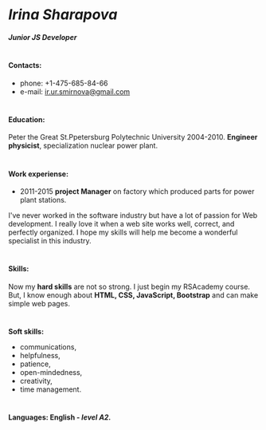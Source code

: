 # *Irina Sharapova*  
#### *Junior JS Developer*
#

#### Contacts:
* phone: +1-475-685-84-66
* e-mail: ir.ur.smirnova@gmail.com
#
#
#
#
#### Education: 
Peter the Great St.Ppetersburg Polytechnic University 2004-2010.
**Engineer physicist**, specialization nuclear power plant.
#

#### Work experiense: 
* 2011-2015 **project Manager** on factory which produced parts for power plant stations.

I've never worked in the software industry but have a lot of passion for Web development. I really love it when a web site works well, correct, and perfectly organized. 
I hope my skills will help me become a wonderful specialist in this industry.
 #
 
 #### Skills:  
 Now my **hard skills** are not so strong. I just begin my RSAcademy course.
But, I know enough about **HTML, CSS, JavaScript, Bootstrap** and can make simple web pages.
#
**Soft skills:**
* communications, 
* helpfulness,
* patience, 
* open-mindedness,
* creativity, 
* time management.
#
#### Languages: English - *level A2.*





